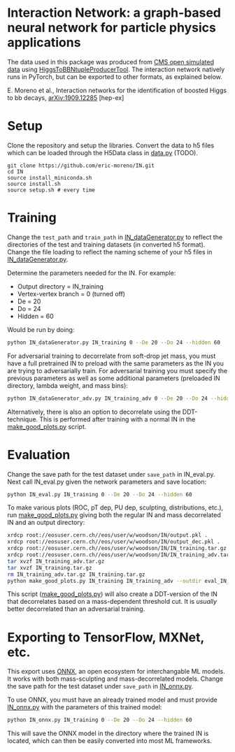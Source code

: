 Interaction Network: a graph-based neural network for particle physics applications
======================================================================================

The data used in this package was produced from [CMS open simulated data](http://doi.org/10.7483/OPENDATA.CMS.JGJX.MS7Q) using [HiggsToBBNtupleProducerTool](https://github.com/cms-opendata-analyses/HiggsToBBNtupleProducerTool). The interaction network natively runs in PyTorch, but can be exported to other formats, as explained below.

E. Moreno et al., Interaction networks for the identification of boosted Higgs to bb decays, [arXiv:1909.12285](https://arxiv.org/abs/1909.12285) [hep-ex]

Setup
======================================================================================
Clone the repository and setup the libraries. Convert the data to h5 files which can be loaded through the H5Data class in [data.py](data.py) (TODO).

```
git clone https://github.com/eric-moreno/IN.git
cd IN
source install_miniconda.sh
source install.sh
source setup.sh # every time
```

Training
======================================================================================

Change the `test_path` and `train_path` in [IN_dataGenerator.py](IN_dataGenerator.py) to reflect the directories of the test and training datasets (in converted h5 format). Change the file loading to reflect the naming scheme of your h5 files in [IN_dataGenerator.py](IN_dataGenerator.py).

Determine the parameters needed for the IN. For example: 

  - Output directory = IN_training
  - Vertex-vertex branch = 0 (turned off)
  - De = 20 
  - Do = 24
  - Hidden = 60

Would be run by doing:

```bash
python IN_dataGenerator.py IN_training 0 --De 20 --Do 24 --hidden 60 
```

For adversarial training to decorrelate from soft-drop jet mass, you must have a full pretrained IN to preload with the same parameters
as the IN you are trying to adversarially train. For adversarial training you must specify the previous parameters as well as some 
additional parameters (preloaded IN directory, lambda weight, and mass bins): 

```bash
python IN_dataGenerator_adv.py IN_training_adv 0 --De 20 --Do 24 --hidden 60 --preload IN_training --lambda 10 --nbins 40  
```

Alternatively, there is also an option to decorrelate using the DDT-technique. This is performed after training with a normal IN in the [make_good_plots.py](make_good_plots.py) script. 

Evaluation 
=====================================================================================

Change the save path for the test dataset under `save_path` in IN_eval.py. Next call IN_eval.py given the network parameters and save 
location: 

```bash
python IN_eval.py IN_training 0 --De 20 --Do 24 --hidden 60 
```

To make various plots (ROC, pT dep, PU dep, sculpting, distributions, etc.), run [make_good_plots.py](make_good_plots.py) giving both the regular IN and mass decorrelated IN and an output directory: 

```bash
xrdcp root://eosuser.cern.ch//eos/user/w/woodson/IN/output.pkl .
xrdcp root://eosuser.cern.ch//eos/user/w/woodson/IN/output_dec.pkl .
xrdcp root://eosuser.cern.ch//eos/user/w/woodson/IN/IN_training.tar.gz .
xrdcp root://eosuser.cern.ch//eos/user/w/woodson/IN/IN_training_adv.tar.gz .
tar xvzf IN_training_adv.tar.gz 
tar xvzf IN_training.tar.gz 
rm IN_training_adv.tar.gz IN_training.tar.gz
python make_good_plots.py IN_training IN_training_adv --outdir eval_IN_training 
```
This script ([make_good_plots.py](make_good_plots.py)) will also create a DDT-version of the IN that decorrelates based on a mass-dependent threshold cut. It is *usually* better decorrelated than an adversarial training. 

Exporting to TensorFlow, MXNet, etc.
====================================================================================
This export uses [ONNX](https://github.com/onnx/onnx), an open ecosystem for interchangable ML models. It works with both mass-sculpting and mass-decorrelated models. Change the save path for the test dataset under `save_path` in [IN_onnx.py](IN_onnx.py).

To use ONNX, you must have an already trained model and must provide [IN_onnx.py](IN_onnx.py) with the parameters of this trained model: 

```bash
python IN_onnx.py IN_training 0 --De 20 --Do 24 --hidden 60 
```

This will save the ONNX model in the directory where the trained IN is located, which can then be easily converted into most ML frameworks. 
